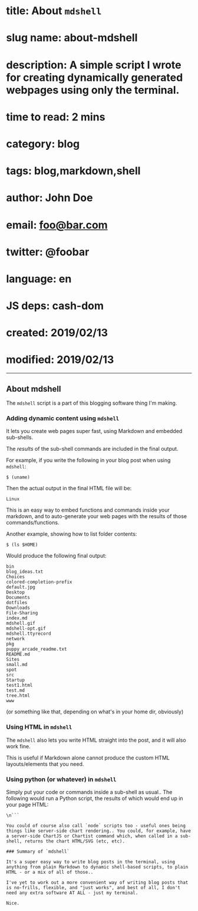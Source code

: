 # title: About `mdshell`

# slug name: about-mdshell

# description: A simple script I wrote for creating dynamically generated webpages using only the terminal.

# time to read: 2 mins

# category: blog

# tags: blog,markdown,shell

# author: John Doe

# email: foo@bar.com

# twitter: @foobar

# language: en

# JS deps: cash-dom

# created: 2019/02/13

# modified: 2019/02/13

---

## About mdshell

The `mdshell` script is a part of this blogging software thing I'm making.

### Adding dynamic content using `mdshell`

It lets you create web pages super fast, using Markdown and embedded sub-shells.

The _results_ of the sub-shell commands are included in the final output.

For example, if you write the following in your blog post when using `mdshell`:

```
$ (uname)
```

Then the actual output in the final HTML file will be:

```
Linux
```

This is an easy way to embed functions and commands inside your markdown, and to auto-generate your web pages with the results of those commands/functions.

Another example, showing how to list folder contents:

```
$ (ls $HOME)
```

Would produce the following final output:

```
bin
blog_ideas.txt
Choices
colored-completion-prefix
default.jpg
Desktop
Documents
dotfiles
Downloads
File-Sharing
index.md
mdshell.gif
mdshell-opt.gif
mdshell.ttyrecord
network
pkg
puppy_arcade_readme.txt
README.md
Sites
small.md
spot
src
Startup
test1.html
test.md
tree.html
www
```

(or something like that, depending on what's in your home dir, obviously)

### Using HTML in `mdshell`

The `mdshell` also lets you write HTML straight into the post, and it will also work fine.

This is useful if Markdown alone cannot produce the custom HTML layouts/elements that you need.

### Using python (or whatever) in `mdshell`

Simply put your code or commands inside a sub-shell as usual.. The following would run a Python script, the results of which would end up in your page HTML:

````
\n```

You could of course also call `node` scripts too - useful ones being things like server-side chart rendering.. You could, for example, have a server-side ChartJS or Chartist command which, when called in a sub-shell, returns the chart HTML/SVG (etc, etc).

### Summary of `mdshell`

It's a super easy way to write blog posts in the terminal, using anything from plain Markdown to dynamic shell-based scripts, to plain HTML - or a mix of all of those..

I've yet to work out a more convenient way of writing blog posts that is no-frills, flexible, and "just works", and best of all, I don't need any extra software AT ALL - just my terminal.

Nice.
````
